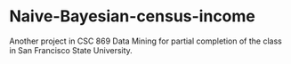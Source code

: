 # Naive-Bayesian-census-income
Another project in CSC 869 Data Mining for partial completion of the class in San Francisco State University.
